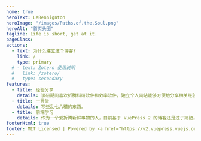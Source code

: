 ```yaml
---
home: true
heroText: LeBennignton
heroImage: "/images/Paths.of.the.Soul.png"
heroAlt: "首页头图"
tagline: Life is short, get at it.
pageClass:
actions:
  - text: 为什么建立这个博客?
    link: /
    type: primary
  # - text: Zotero 使用说明
  #   link: /zotero/
  #   type: secondary
features:
  - title: 经验分享
    details: 读研期间喜欢折腾科研软件和效率软件，建立个人网站能够方便地分享相关经验。
  - title: 一言堂
    details: 写些乱七八糟的东西。
  - title: 前端学习
    details: 作为一个爱折腾新鲜事物的人，目前基于 VuePress 2 的博客还是过于简陋。未来将进一步学习 VuePress 框架，结合美化 Obsidian 所学到的 css 和 html 基础，完成不断升级。简而言之，这是一个简单的前端实践项目。
footerHtml: true
footer: MIT Licensed | Powered by <a href="https://v2.vuepress.vuejs.org/">VuePress 2</a> | Copyright © 2024 <a href="https://lebennington.com/">LeBennington</a>
---
```


<!-- <Badge type="tip" text="VuePress 2" vertical="middle" /> -->
